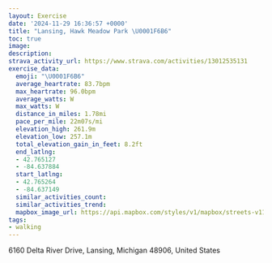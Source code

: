 ```yaml
---
layout: Exercise
date: '2024-11-29 16:36:57 +0000'
title: "Lansing, Hawk Meadow Park \U0001F6B6"
toc: true
image:
description:
strava_activity_url: https://www.strava.com/activities/13012535131
exercise_data:
  emoji: "\U0001F6B6"
  average_heartrate: 83.7bpm
  max_heartrate: 96.0bpm
  average_watts: W
  max_watts: W
  distance_in_miles: 1.78mi
  pace_per_mile: 22m07s/mi
  elevation_high: 261.9m
  elevation_low: 257.1m
  total_elevation_gain_in_feet: 8.2ft
  end_latlng:
  - 42.765127
  - -84.637884
  start_latlng:
  - 42.765264
  - -84.637149
  similar_activities_count:
  similar_activities_trend:
  mapbox_image_url: https://api.mapbox.com/styles/v1/mapbox/streets-v11/static/path-5+787af2-1.0(uz_dG%60rqcOO%40UIOAm%40LqCC%7B%40Bk%40Fo%40BMAWKWJQ%40%5BIe%40e%40IEM%40c%40NS%3FGe%40%5Bk%40EUBSPa%40DW%40y%40HaAC%7BBEYSi%40Mg%40C%5DGEGAUJKNs%40dC%5Bp%40GZ%3FNFXAAFLHf%40NRBR%3FPGl%40ArAHl%40%3FXMNCAMDI%3Fg%40Qa%40JSLIAQIMAOVCXA%3FBDHBZEb%40HJANONEj%40LRBXJTC%5COT%3F%60%40BPFDDAzABZC%60ABv%40CzA%3F%7CA%3F_CBfBCJ%40WCBB%3F%40F%3Fb%40Eb%40Ch%40AdCBLRTHAJIhAk%40HGP%5BNSPKPGT%40RHZd%40MO_%40UJ%40NJNPJVXZHDHADE%5C_ADYJKNEH%40PNLFH%40PAJBFTAd%40BLLLL%40RQDM%3FIKk%40Aa%40BKJIJB%5Cd%40Zr%40h%40d%40HBD%3FDI%3FI%5D%7D%40C%5BQi%40%40MBIVW%3FOKS%5BGKGGa%40Ba%40DMHKNGZAN%40),pin-s-s+e5b22e(-84.63665,42.76667),pin-s-f+89ae00(-84.63856000000004,42.766460000000016)/auto/800x800?access_token=pk.eyJ1Ijoiam9zaGJlY2ttYW4iLCJhIjoiY205eWR2aDd1MWZ6djJrbXc4a3M0bWZleiJ9.XiG9OWkNcZk2QzjJbxLB4A
tags:
- walking
---
```




6160 Delta River Drive, Lansing, Michigan 48906, United States
